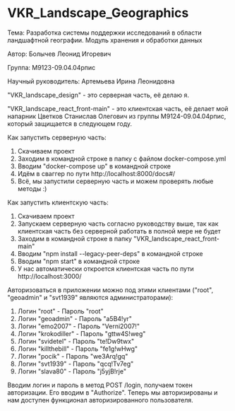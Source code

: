 # VKR_Landscape_Geographics


Тема: Разработка системы поддержки исследований в области ландшафтной географии. Модуль хранения и обработки данных

Автор: Болычев Леонид Игоревич

Группа: М9123-09.04.04рпис

Научный руководитель: Артемьева Ирина Леонидовна

"VKR_landscape_design" - это серверная часть, её делаю я. 

"VKR_landscape_react_front-main" - это клиентская часть, её делает мой напарник Цветков Станислав Олегович из группы М9124-09.04.04рпис, который защищается в следующем году.

Как запустить серверную часть:
 1) Скачиваем проект
 2) Заходим в командной строке в папку с файлом docker-compose.yml
 3) Вводим "docker-compose up" в командной строке
 4) Идём в сваггер по пути http://localhost:8000/docs#/
 5) Всё, мы запустили серверную часть и можем проверять любые методы :)

Как запустить клиентскую часть:
 1) Скачиваем проект
 2) Запускаем серверную часть согласно руководству выше, так как клиентская часть без серверной работать в полной мере не будет
 3) Заходим в командной строке в папку "VKR_landscape_react_front-main"
 4) Вводим "npm install --legacy-peer-deps" в командной строке
 5) Вводим "npm start" в командной строке
 6) У нас автоматически откроется клиентская часть по пути http://localhost:3000/


Авторизоваться в приложении можно под этими клиентами ("root", "geoadmin" и "svt1939" являются администраторами):
 1) Логин "root"        -   Пароль "root"
 2) Логин "geoadmin"    -   Пароль "a5B4!yr"
 3) Логин "emo2007"     -   Пароль "Verni2007!"
 4) Логин "krokodiller" -   Пароль "gttw4S!weg"
 5) Логин "svidetel"    -   Пароль "te!Dw9twx"
 6) Логин "killthebill" -   Пароль "fe1g!wHwg"
 7) Логин "pocik"       -   Пароль "we3Arq!gq"
 8) Логин "svt1939"     -   Пароль "qcq!Tv7eg"
 9) Логин "slava80"     -   Пароль "j5yjB!rje"

Вводим логин и пароль в метод POST /login, получаем токен авторизации. Его вводим в "Authorize". Теперь мы авторизированы и нам доступен функционал авторизированного пользователя.
